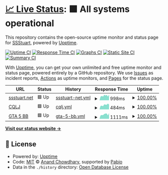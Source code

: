 # [📈 Live Status](https://ssstuart.net): <!--live status--> **🟩 All systems operational**

This repository contains the open-source uptime monitor and status page for [SSStuart](https://ssstuart.net), powered by [Upptime](https://github.com/upptime/upptime).

[![Uptime CI](https://github.com/SSStuart/ssstuartnet-upptime/workflows/Uptime%20CI/badge.svg)](https://github.com/SSStuart/ssstuartnet-upptime/actions?query=workflow%3A%22Uptime+CI%22)
[![Response Time CI](https://github.com/SSStuart/ssstuartnet-upptime/workflows/Response%20Time%20CI/badge.svg)](https://github.com/SSStuart/ssstuartnet-upptime/actions?query=workflow%3A%22Response+Time+CI%22)
[![Graphs CI](https://github.com/SSStuart/ssstuartnet-upptime/workflows/Graphs%20CI/badge.svg)](https://github.com/SSStuart/ssstuartnet-upptime/actions?query=workflow%3A%22Graphs+CI%22)
[![Static Site CI](https://github.com/SSStuart/ssstuartnet-upptime/workflows/Static%20Site%20CI/badge.svg)](https://github.com/SSStuart/ssstuartnet-upptime/actions?query=workflow%3A%22Static+Site+CI%22)
[![Summary CI](https://github.com/SSStuart/ssstuartnet-upptime/workflows/Summary%20CI/badge.svg)](https://github.com/SSStuart/ssstuartnet-upptime/actions?query=workflow%3A%22Summary+CI%22)

With [Upptime](https://upptime.js.org), you can get your own unlimited and free uptime monitor and status page, powered entirely by a GitHub repository. We use [Issues](https://github.com/SSStuart/ssstuartnet-upptime/issues) as incident reports, [Actions](https://github.com/SSStuart/ssstuartnet-upptime/actions) as uptime monitors, and [Pages](https://ssstuart.net) for the status page.

<!--start: status pages-->
<!-- This summary is generated by Upptime (https://github.com/upptime/upptime) -->
<!-- Do not edit this manually, your changes will be overwritten -->
<!-- prettier-ignore -->
| URL | Status | History | Response Time | Uptime |
| --- | ------ | ------- | ------------- | ------ |
| <img alt="" src="https://icons.duckduckgo.com/ip3/ssstuart.net.ico" height="13"> [ssstuart.net](https://ssstuart.net) | 🟩 Up | [ssstuart-net.yml](https://github.com/SSStuart/ssstuartnet-upptime/commits/HEAD/history/ssstuart-net.yml) | <details><summary><img alt="Response time graph" src="./graphs/ssstuart-net/response-time-week.png" height="20"> 998ms</summary><br><a href="https://SSStuart.github.io/ssstuartnet-upptime/history/ssstuart-net"><img alt="Response time 1166" src="https://img.shields.io/endpoint?url=https%3A%2F%2Fraw.githubusercontent.com%2FSSStuart%2Fssstuartnet-upptime%2FHEAD%2Fapi%2Fssstuart-net%2Fresponse-time.json"></a><br><a href="https://SSStuart.github.io/ssstuartnet-upptime/history/ssstuart-net"><img alt="24-hour response time 1029" src="https://img.shields.io/endpoint?url=https%3A%2F%2Fraw.githubusercontent.com%2FSSStuart%2Fssstuartnet-upptime%2FHEAD%2Fapi%2Fssstuart-net%2Fresponse-time-day.json"></a><br><a href="https://SSStuart.github.io/ssstuartnet-upptime/history/ssstuart-net"><img alt="7-day response time 998" src="https://img.shields.io/endpoint?url=https%3A%2F%2Fraw.githubusercontent.com%2FSSStuart%2Fssstuartnet-upptime%2FHEAD%2Fapi%2Fssstuart-net%2Fresponse-time-week.json"></a><br><a href="https://SSStuart.github.io/ssstuartnet-upptime/history/ssstuart-net"><img alt="30-day response time 1079" src="https://img.shields.io/endpoint?url=https%3A%2F%2Fraw.githubusercontent.com%2FSSStuart%2Fssstuartnet-upptime%2FHEAD%2Fapi%2Fssstuart-net%2Fresponse-time-month.json"></a><br><a href="https://SSStuart.github.io/ssstuartnet-upptime/history/ssstuart-net"><img alt="1-year response time 1166" src="https://img.shields.io/endpoint?url=https%3A%2F%2Fraw.githubusercontent.com%2FSSStuart%2Fssstuartnet-upptime%2FHEAD%2Fapi%2Fssstuart-net%2Fresponse-time-year.json"></a></details> | <details><summary><a href="https://SSStuart.github.io/ssstuartnet-upptime/history/ssstuart-net">100.00%</a></summary><a href="https://SSStuart.github.io/ssstuartnet-upptime/history/ssstuart-net"><img alt="All-time uptime 99.92%" src="https://img.shields.io/endpoint?url=https%3A%2F%2Fraw.githubusercontent.com%2FSSStuart%2Fssstuartnet-upptime%2FHEAD%2Fapi%2Fssstuart-net%2Fuptime.json"></a><br><a href="https://SSStuart.github.io/ssstuartnet-upptime/history/ssstuart-net"><img alt="24-hour uptime 100.00%" src="https://img.shields.io/endpoint?url=https%3A%2F%2Fraw.githubusercontent.com%2FSSStuart%2Fssstuartnet-upptime%2FHEAD%2Fapi%2Fssstuart-net%2Fuptime-day.json"></a><br><a href="https://SSStuart.github.io/ssstuartnet-upptime/history/ssstuart-net"><img alt="7-day uptime 100.00%" src="https://img.shields.io/endpoint?url=https%3A%2F%2Fraw.githubusercontent.com%2FSSStuart%2Fssstuartnet-upptime%2FHEAD%2Fapi%2Fssstuart-net%2Fuptime-week.json"></a><br><a href="https://SSStuart.github.io/ssstuartnet-upptime/history/ssstuart-net"><img alt="30-day uptime 99.86%" src="https://img.shields.io/endpoint?url=https%3A%2F%2Fraw.githubusercontent.com%2FSSStuart%2Fssstuartnet-upptime%2FHEAD%2Fapi%2Fssstuart-net%2Fuptime-month.json"></a><br><a href="https://SSStuart.github.io/ssstuartnet-upptime/history/ssstuart-net"><img alt="1-year uptime 99.92%" src="https://img.shields.io/endpoint?url=https%3A%2F%2Fraw.githubusercontent.com%2FSSStuart%2Fssstuartnet-upptime%2FHEAD%2Fapi%2Fssstuart-net%2Fuptime-year.json"></a></details>
| <img alt="" src="https://ssstuart.net/CQLJ/favicon.ico" height="13"> [CQLJ](https://ssstuart.net/CQLJ) | 🟩 Up | [cqlj.yml](https://github.com/SSStuart/ssstuartnet-upptime/commits/HEAD/history/cqlj.yml) | <details><summary><img alt="Response time graph" src="./graphs/cqlj/response-time-week.png" height="20"> 484ms</summary><br><a href="https://SSStuart.github.io/ssstuartnet-upptime/history/cqlj"><img alt="Response time 458" src="https://img.shields.io/endpoint?url=https%3A%2F%2Fraw.githubusercontent.com%2FSSStuart%2Fssstuartnet-upptime%2FHEAD%2Fapi%2Fcqlj%2Fresponse-time.json"></a><br><a href="https://SSStuart.github.io/ssstuartnet-upptime/history/cqlj"><img alt="24-hour response time 574" src="https://img.shields.io/endpoint?url=https%3A%2F%2Fraw.githubusercontent.com%2FSSStuart%2Fssstuartnet-upptime%2FHEAD%2Fapi%2Fcqlj%2Fresponse-time-day.json"></a><br><a href="https://SSStuart.github.io/ssstuartnet-upptime/history/cqlj"><img alt="7-day response time 484" src="https://img.shields.io/endpoint?url=https%3A%2F%2Fraw.githubusercontent.com%2FSSStuart%2Fssstuartnet-upptime%2FHEAD%2Fapi%2Fcqlj%2Fresponse-time-week.json"></a><br><a href="https://SSStuart.github.io/ssstuartnet-upptime/history/cqlj"><img alt="30-day response time 452" src="https://img.shields.io/endpoint?url=https%3A%2F%2Fraw.githubusercontent.com%2FSSStuart%2Fssstuartnet-upptime%2FHEAD%2Fapi%2Fcqlj%2Fresponse-time-month.json"></a><br><a href="https://SSStuart.github.io/ssstuartnet-upptime/history/cqlj"><img alt="1-year response time 458" src="https://img.shields.io/endpoint?url=https%3A%2F%2Fraw.githubusercontent.com%2FSSStuart%2Fssstuartnet-upptime%2FHEAD%2Fapi%2Fcqlj%2Fresponse-time-year.json"></a></details> | <details><summary><a href="https://SSStuart.github.io/ssstuartnet-upptime/history/cqlj">100.00%</a></summary><a href="https://SSStuart.github.io/ssstuartnet-upptime/history/cqlj"><img alt="All-time uptime 99.94%" src="https://img.shields.io/endpoint?url=https%3A%2F%2Fraw.githubusercontent.com%2FSSStuart%2Fssstuartnet-upptime%2FHEAD%2Fapi%2Fcqlj%2Fuptime.json"></a><br><a href="https://SSStuart.github.io/ssstuartnet-upptime/history/cqlj"><img alt="24-hour uptime 100.00%" src="https://img.shields.io/endpoint?url=https%3A%2F%2Fraw.githubusercontent.com%2FSSStuart%2Fssstuartnet-upptime%2FHEAD%2Fapi%2Fcqlj%2Fuptime-day.json"></a><br><a href="https://SSStuart.github.io/ssstuartnet-upptime/history/cqlj"><img alt="7-day uptime 100.00%" src="https://img.shields.io/endpoint?url=https%3A%2F%2Fraw.githubusercontent.com%2FSSStuart%2Fssstuartnet-upptime%2FHEAD%2Fapi%2Fcqlj%2Fuptime-week.json"></a><br><a href="https://SSStuart.github.io/ssstuartnet-upptime/history/cqlj"><img alt="30-day uptime 99.87%" src="https://img.shields.io/endpoint?url=https%3A%2F%2Fraw.githubusercontent.com%2FSSStuart%2Fssstuartnet-upptime%2FHEAD%2Fapi%2Fcqlj%2Fuptime-month.json"></a><br><a href="https://SSStuart.github.io/ssstuartnet-upptime/history/cqlj"><img alt="1-year uptime 99.94%" src="https://img.shields.io/endpoint?url=https%3A%2F%2Fraw.githubusercontent.com%2FSSStuart%2Fssstuartnet-upptime%2FHEAD%2Fapi%2Fcqlj%2Fuptime-year.json"></a></details>
| <img alt="" src="https://gta5billboards.ssstuart.net/favicon.ico" height="13"> [GTA 5 BB](https://gta5billboards.ssstuart.net/) | 🟩 Up | [gta-5-bb.yml](https://github.com/SSStuart/ssstuartnet-upptime/commits/HEAD/history/gta-5-bb.yml) | <details><summary><img alt="Response time graph" src="./graphs/gta-5-bb/response-time-week.png" height="20"> 1111ms</summary><br><a href="https://SSStuart.github.io/ssstuartnet-upptime/history/gta-5-bb"><img alt="Response time 970" src="https://img.shields.io/endpoint?url=https%3A%2F%2Fraw.githubusercontent.com%2FSSStuart%2Fssstuartnet-upptime%2FHEAD%2Fapi%2Fgta-5-bb%2Fresponse-time.json"></a><br><a href="https://SSStuart.github.io/ssstuartnet-upptime/history/gta-5-bb"><img alt="24-hour response time 1157" src="https://img.shields.io/endpoint?url=https%3A%2F%2Fraw.githubusercontent.com%2FSSStuart%2Fssstuartnet-upptime%2FHEAD%2Fapi%2Fgta-5-bb%2Fresponse-time-day.json"></a><br><a href="https://SSStuart.github.io/ssstuartnet-upptime/history/gta-5-bb"><img alt="7-day response time 1111" src="https://img.shields.io/endpoint?url=https%3A%2F%2Fraw.githubusercontent.com%2FSSStuart%2Fssstuartnet-upptime%2FHEAD%2Fapi%2Fgta-5-bb%2Fresponse-time-week.json"></a><br><a href="https://SSStuart.github.io/ssstuartnet-upptime/history/gta-5-bb"><img alt="30-day response time 1004" src="https://img.shields.io/endpoint?url=https%3A%2F%2Fraw.githubusercontent.com%2FSSStuart%2Fssstuartnet-upptime%2FHEAD%2Fapi%2Fgta-5-bb%2Fresponse-time-month.json"></a><br><a href="https://SSStuart.github.io/ssstuartnet-upptime/history/gta-5-bb"><img alt="1-year response time 970" src="https://img.shields.io/endpoint?url=https%3A%2F%2Fraw.githubusercontent.com%2FSSStuart%2Fssstuartnet-upptime%2FHEAD%2Fapi%2Fgta-5-bb%2Fresponse-time-year.json"></a></details> | <details><summary><a href="https://SSStuart.github.io/ssstuartnet-upptime/history/gta-5-bb">100.00%</a></summary><a href="https://SSStuart.github.io/ssstuartnet-upptime/history/gta-5-bb"><img alt="All-time uptime 99.95%" src="https://img.shields.io/endpoint?url=https%3A%2F%2Fraw.githubusercontent.com%2FSSStuart%2Fssstuartnet-upptime%2FHEAD%2Fapi%2Fgta-5-bb%2Fuptime.json"></a><br><a href="https://SSStuart.github.io/ssstuartnet-upptime/history/gta-5-bb"><img alt="24-hour uptime 100.00%" src="https://img.shields.io/endpoint?url=https%3A%2F%2Fraw.githubusercontent.com%2FSSStuart%2Fssstuartnet-upptime%2FHEAD%2Fapi%2Fgta-5-bb%2Fuptime-day.json"></a><br><a href="https://SSStuart.github.io/ssstuartnet-upptime/history/gta-5-bb"><img alt="7-day uptime 100.00%" src="https://img.shields.io/endpoint?url=https%3A%2F%2Fraw.githubusercontent.com%2FSSStuart%2Fssstuartnet-upptime%2FHEAD%2Fapi%2Fgta-5-bb%2Fuptime-week.json"></a><br><a href="https://SSStuart.github.io/ssstuartnet-upptime/history/gta-5-bb"><img alt="30-day uptime 99.87%" src="https://img.shields.io/endpoint?url=https%3A%2F%2Fraw.githubusercontent.com%2FSSStuart%2Fssstuartnet-upptime%2FHEAD%2Fapi%2Fgta-5-bb%2Fuptime-month.json"></a><br><a href="https://SSStuart.github.io/ssstuartnet-upptime/history/gta-5-bb"><img alt="1-year uptime 99.95%" src="https://img.shields.io/endpoint?url=https%3A%2F%2Fraw.githubusercontent.com%2FSSStuart%2Fssstuartnet-upptime%2FHEAD%2Fapi%2Fgta-5-bb%2Fuptime-year.json"></a></details>

<!--end: status pages-->

[**Visit our status website →**](https://ssstuart.net)

## 📄 License

- Powered by: [Upptime](https://github.com/upptime/upptime)
- Code: [MIT](./LICENSE) © [Anand Chowdhary](https://anandchowdhary.com), supported by [Pabio](https://pabio.com)
- Data in the `./history` directory: [Open Database License](https://opendatacommons.org/licenses/odbl/1-0/)
